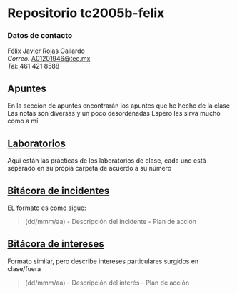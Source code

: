 # Repositorio tc2005b-felix

### Datos de contacto
Félix Javier Rojas Gallardo </br>
*Correo:* A01201946@tec.mx </br>
*Tel*: 461 421 8588 </br>

## Apuntes 
En la sección de apuntes encontrarán los apuntes que he hecho de la clase
Las notas son diversas y un poco desordenadas
Espero les sirva mucho como a mí

## [Laboratorios](/Laboratorios)
Aquí están las prácticas de los laboratorios de clase, cada uno está separado en su propia carpeta de acuerdo a su número

## [Bitácora de incidentes](incidentes.md) 
EL formato es como sigue:
>(dd/mmm/aa) - Descripción del incidente - Plan de acción

## [Bitácora de intereses](itereses.md)
Formato similar, pero describe intereses particulares surgidos en clase/fuera
>(dd/mmm/aa) - Descripción del interés - Plan de acción
